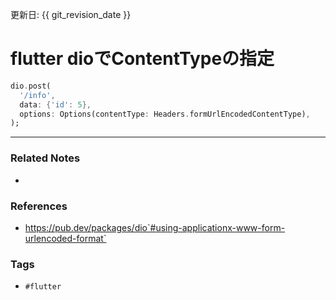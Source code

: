 更新日: {{ git_revision_date }}

# flutter dioでContentTypeの指定
```dart
dio.post(
  '/info',
  data: {'id': 5},
  options: Options(contentType: Headers.formUrlEncodedContentType),
);
```

---
### Related Notes
- 

### References
- https://pub.dev/packages/dio`#using-applicationx-www-form-urlencoded-format`

### Tags
- `#flutter` 